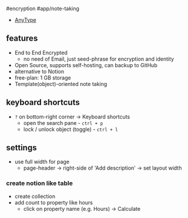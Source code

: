 #encryption #app/note-taking 

- [AnyType](https://anytype.io/)

## features
- End to End Encrypted
	- no need of Email, just seed-phrase for encryption and identity
- Open Source, supports self-hosting, can backup to GitHub
- alternative to Notion
- free-plan: 1 GB storage
- Template(object)-oriented note taking 

## keyboard shortcuts
- `?` on bottom-right corner -> Keyboard shortcuts
	- open the search pane - `ctrl + p`
	- lock / unlock object (toggle) - `ctrl + l`

## settings
- use full width for page
	- page-header -> right-side of 'Add description' -> set layout width

### create notion like table
- create collection
- add count to property like hours
	- click on property name (e.g. Hours) -> Calculate